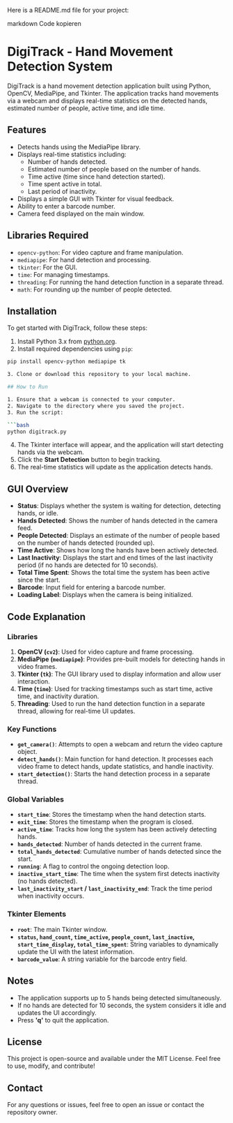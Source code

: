 Here is a README.md file for your project:

markdown
Code kopieren
# DigiTrack - Hand Movement Detection System

DigiTrack is a hand movement detection application built using Python, OpenCV, MediaPipe, and Tkinter. The application tracks hand movements via a webcam and displays real-time statistics on the detected hands, estimated number of people, active time, and idle time.

## Features

- Detects hands using the MediaPipe library.
- Displays real-time statistics including:
  - Number of hands detected.
  - Estimated number of people based on the number of hands.
  - Time active (time since hand detection started).
  - Time spent active in total.
  - Last period of inactivity.
- Displays a simple GUI with Tkinter for visual feedback.
- Ability to enter a barcode number.
- Camera feed displayed on the main window.

## Libraries Required

- `opencv-python`: For video capture and frame manipulation.
- `mediapipe`: For hand detection and processing.
- `tkinter`: For the GUI.
- `time`: For managing timestamps.
- `threading`: For running the hand detection function in a separate thread.
- `math`: For rounding up the number of people detected.

## Installation

To get started with DigiTrack, follow these steps:

1. Install Python 3.x from [python.org](https://www.python.org/).
2. Install required dependencies using `pip`:

```bash
pip install opencv-python mediapipe tk

3. Clone or download this repository to your local machine.

## How to Run

1. Ensure that a webcam is connected to your computer.
2. Navigate to the directory where you saved the project.
3. Run the script:

```bash
python digitrack.py
```

4. The Tkinter interface will appear, and the application will start detecting hands via the webcam.
5. Click the **Start Detection** button to begin tracking.
6. The real-time statistics will update as the application detects hands.

## GUI Overview

- **Status**: Displays whether the system is waiting for detection, detecting hands, or idle.
- **Hands Detected**: Shows the number of hands detected in the camera feed.
- **People Detected**: Displays an estimate of the number of people based on the number of hands detected (rounded up).
- **Time Active**: Shows how long the hands have been actively detected.
- **Last Inactivity**: Displays the start and end times of the last inactivity period (if no hands are detected for 10 seconds).
- **Total Time Spent**: Shows the total time the system has been active since the start.
- **Barcode**: Input field for entering a barcode number.
- **Loading Label**: Displays when the camera is being initialized.

## Code Explanation

### Libraries

1. **OpenCV (`cv2`)**: Used for video capture and frame processing.
2. **MediaPipe (`mediapipe`)**: Provides pre-built models for detecting hands in video frames.
3. **Tkinter (`tk`)**: The GUI library used to display information and allow user interaction.
4. **Time (`time`)**: Used for tracking timestamps such as start time, active time, and inactivity duration.
5. **Threading**: Used to run the hand detection function in a separate thread, allowing for real-time UI updates.

### Key Functions

- **`get_camera()`**: Attempts to open a webcam and return the video capture object.
- **`detect_hands()`**: Main function for hand detection. It processes each video frame to detect hands, update statistics, and handle inactivity.
- **`start_detection()`**: Starts the hand detection process in a separate thread.
  
### Global Variables

- **`start_time`**: Stores the timestamp when the hand detection starts.
- **`exit_time`**: Stores the timestamp when the program is closed.
- **`active_time`**: Tracks how long the system has been actively detecting hands.
- **`hands_detected`**: Number of hands detected in the current frame.
- **`total_hands_detected`**: Cumulative number of hands detected since the start.
- **`running`**: A flag to control the ongoing detection loop.
- **`inactive_start_time`**: The time when the system first detects inactivity (no hands detected).
- **`last_inactivity_start` / `last_inactivity_end`**: Track the time period when inactivity occurs.

### Tkinter Elements

- **`root`**: The main Tkinter window.
- **`status`, `hand_count`, `time_active`, `people_count`, `last_inactive`, `start_time_display`, `total_time_spent`**: String variables to dynamically update the UI with the latest information.
- **`barcode_value`**: A string variable for the barcode entry field.

## Notes

- The application supports up to 5 hands being detected simultaneously.
- If no hands are detected for 10 seconds, the system considers it idle and updates the UI accordingly.
- Press **'q'** to quit the application.

## License

This project is open-source and available under the MIT License. Feel free to use, modify, and contribute!

## Contact

For any questions or issues, feel free to open an issue or contact the repository owner.

```
